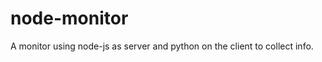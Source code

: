 node-monitor
============

A monitor using node-js as server and python on the client to collect info.
